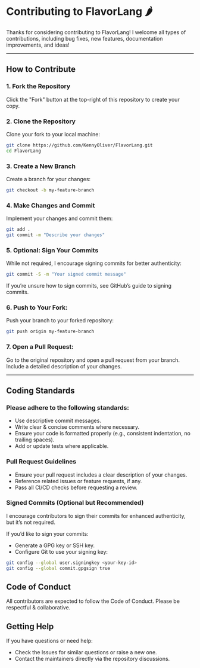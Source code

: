 # Contributing to FlavorLang 🌶️

Thanks for considering contributing to FlavorLang! I welcome all types of contributions, including bug fixes, new features, documentation improvements, and ideas!

---

## How to Contribute

### 1. Fork the Repository

Click the "Fork" button at the top-right of this repository to create your copy.

### 2. Clone the Repository

Clone your fork to your local machine:

```bash
git clone https://github.com/KennyOliver/FlavorLang.git
cd FlavorLang
```

### 3. Create a New Branch

Create a branch for your changes:

```bash
git checkout -b my-feature-branch
```

### 4. Make Changes and Commit

Implement your changes and commit them:

```bash
git add .
git commit -m "Describe your changes"
```

### 5. Optional: Sign Your Commits

While not required, I encourage signing commits for better authenticity:

```bash
git commit -S -m "Your signed commit message"
```

If you’re unsure how to sign commits, see GitHub’s guide to signing commits.

### 6. Push to Your Fork:

Push your branch to your forked repository:

```bash
git push origin my-feature-branch
```

### 7. Open a Pull Request:

Go to the original repository and open a pull request from your branch. Include a detailed description of your changes.

---

## Coding Standards

### Please adhere to the following standards:

- Use descriptive commit messages.
- Write clear & concise comments where necessary.
- Ensure your code is formatted properly (e.g., consistent indentation, no trailing spaces).
- Add or update tests where applicable.

### Pull Request Guidelines

- Ensure your pull request includes a clear description of your changes.
- Reference related issues or feature requests, if any.
- Pass all CI/CD checks before requesting a review.

### Signed Commits (Optional but Recommended)

I encourage contributors to sign their commits for enhanced authenticity, but it’s not required.

If you’d like to sign your commits:

- Generate a GPG key or SSH key.
- Configure Git to use your signing key:

```bash
git config --global user.signingkey <your-key-id>
git config --global commit.gpgsign true
```

## Code of Conduct

All contributors are expected to follow the Code of Conduct. Please be respectful & collaborative.

## Getting Help

If you have questions or need help:

- Check the Issues for similar questions or raise a new one.
- Contact the maintainers directly via the repository discussions.
